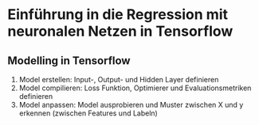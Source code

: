 # Einführung in die Regression mit neuronalen Netzen in Tensorflow

## Modelling in Tensorflow
  1. Model erstellen: Input-, Output- und Hidden Layer definieren
  2. Model compilieren: Loss Funktion, Optimierer und Evaluationsmetriken definieren
  3. Model anpassen: Model ausprobieren und Muster zwischen X und y erkennen (zwischen Features und Labeln)

